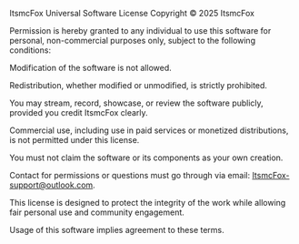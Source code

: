ItsmcFox Universal Software License
Copyright © 2025 ItsmcFox

Permission is hereby granted to any individual to use this software for personal, non-commercial purposes only, subject to the following conditions:

Modification of the software is not allowed.

Redistribution, whether modified or unmodified, is strictly prohibited.

You may stream, record, showcase, or review the software publicly, provided you credit ItsmcFox clearly.

Commercial use, including use in paid services or monetized distributions, is not permitted under this license.

You must not claim the software or its components as your own creation.

Contact for permissions or questions must go through via email: ItsmcFox-support@outlook.com.

This license is designed to protect the integrity of the work while allowing fair personal use and community engagement.

Usage of this software implies agreement to these terms.
